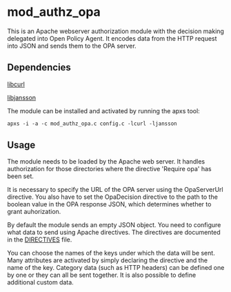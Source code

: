 # mod_authz_opa

This is an Apache webserver authorization module with the decision making delegated into Open Policy Agent. It encodes data from the HTTP request into JSON and sends them to the OPA server.

## Dependencies

[libcurl](https://curl.se/libcurl)

[libjansson](https://github.com/akheron/jansson)

The module can be installed and activated by running the apxs tool:
```apache
apxs -i -a -c mod_authz_opa.c config.c -lcurl -ljansson
```

## Usage

The module needs to be loaded by the Apache web server. It handles authorization for those directories where the directive 'Require opa' has been set.

It is necessary to specify the URL of the OPA server using the OpaServerUrl directive. You also have to set the OpaDecision directive to the path to the boolean value in the OPA response JSON, which determines whether to grant auhorization.

By default the module sends an empty JSON object. You need to configure what data to send using Apache directives. The directives are documented in the [DIRECTIVES](DIRECTIVES.md) file.

You can choose the names of the keys under which the data will be sent. Many attributes are activated by simply declaring the directive and the name of the key. Category data (such as HTTP headers) can be defined one by one or they can all be sent together. It is also possible to define additional custom data.
